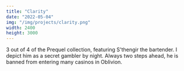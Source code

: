 ```yaml
---
title: "Clarity"
date: "2022-05-04"
img: "/img/projects/clarity.png"
width: 2400
height: 3000
---
```


3 out of 4 of the Prequel collection, featuring S'thengir the bartender. I depict him as a secret gambler by night. Always two steps ahead, he is banned from entering many casinos in Oblivion.
